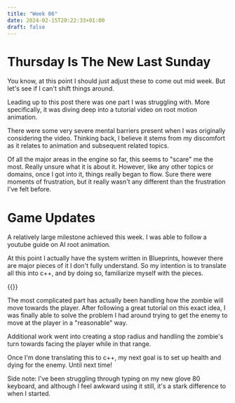 ```yaml
---
title: "Week 06"
date: 2024-02-15T20:22:33+01:00
draft: false
---
```

# Thursday Is The New Last Sunday

You know, at this point I should just adjust these to come out mid week. But let's see if I can't shift things around.

Leading up to this post there was one part I was struggling with. More specifically, it was diving deep into a tutorial video on root motion animation.

There were some very severe mental barriers present when I was originally considering the video. Thinking back, I believe it stems from my discomfort as it relates to animation and subsequent related topics.

Of all the major areas in the engine so far, this seems to "scare" me the most. Really unsure what it is about it. However, like any other topics or domains, once I got into it, things really began to flow. Sure there were moments of frustration, but it really wasn't any different than the frustration I've felt before.

# Game Updates
A relatively large milestone achieved this week. I was able to follow a youtube guide on AI root animation.

At this point I actually have the system written in Blueprints, however there are major pieces of it I don't fully understand. So my intention is to translate all this into c++, and by doing so, familiarize myself with the pieces.

{{<youtube LRwNSWoRUv0>}}

The most complicated part has actually been handling how the zombie will move towards the player. After following a great tutorial on this exact idea, I was finally able to solve the problem I had around trying to get the enemy to move at the player in a "reasonable" way.

Additional work went into creating a stop radius and handling the zombie's turn towards facing the player while in that range.

Once I'm done translating this to c++, my next goal is to set up health and dying for the enemy. Until next time!

Side note: I've been struggling through typing on my new glove 80 keyboard, and although I feel awkward using it still, it's a stark difference to when I started.
